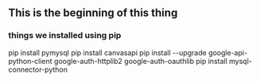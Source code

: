 ## This is the beginning of this thing

### things we installed using pip
pip install pymysql
pip install canvasapi
pip install --upgrade google-api-python-client google-auth-httplib2 google-auth-oauthlib
pip install mysql-connector-python
